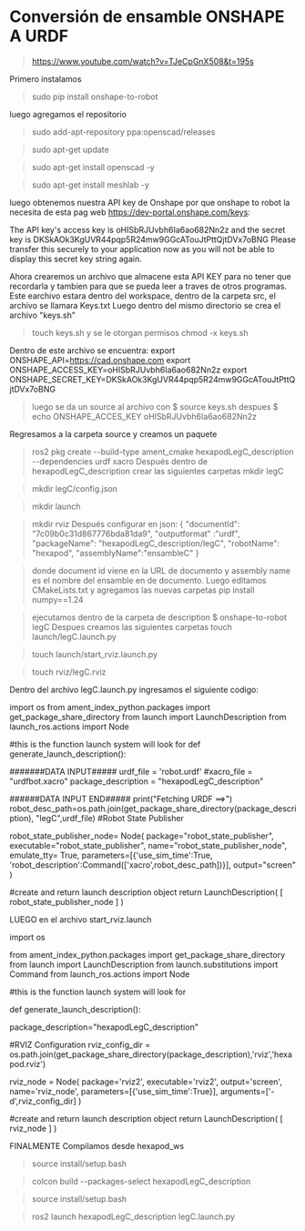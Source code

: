 # Conversión de ensamble ONSHAPE A URDF
> https://www.youtube.com/watch?v=TJeCpGnX508&t=195s

Primero instalamos 
> sudo pip install onshape-to-robot

luego agregamos el repositorio
> sudo add-apt-repository ppa:openscad/releases

> sudo apt-get update

> sudo apt-get install openscad -y

> sudo apt-get install meshlab -y

luego obtenemos nuestra API key de Onshape por que onshape to robot la necesita de esta pag web https://dev-portal.onshape.com/keys:

The API key's access key is oHISbRJUvbh6Ia6ao682Nn2z and the secret key is DKSkAOk3KgUVR44pqp5R24mw9GGcATouJtPttQjtDVx7oBNG 
Please transfer this securely to your application now as you will not be able to display this secret key string again.

Ahora crearemos un archivo que almacene esta API KEY para no tener que recordarla y tambien para que se pueda leer a traves de otros programas. Este earchivo estara dentro del workspace, dentro de la carpeta src, el archivo se llamara Keys.txt 
Luego dentro del mismo directorio se crea el archivo "keys.sh"
>touch keys.sh
y se le otorgan permisos
>chmod -x keys.sh

Dentro de este archivo se encuentra:
export ONSHAPE_API=https://cad.onshape.com
export ONSHAPE_ACCESS_KEY=oHISbRJUvbh6Ia6ao682Nn2z
export ONSHAPE_SECRET_KEY=DKSkAOk3KgUVR44pqp5R24mw9GGcATouJtPttQjtDVx7oBNG

> luego se da un source al archivo con $ source keys.sh
> despues $ echo ONSHAPE_ACCES_KEY oHISbRJUvbh6Ia6ao682Nn2z

Regresamos a la carpeta source y creamos un paquete
> ros2 pkg create --build-type ament_cmake hexapodLegC_description --dependencies urdf xacro
Después dentro de hexapodLegC_description crear las siguientes carpetas
> mkdir legC

> mkdir legC/config.json

> mkdir launch

> mkdir rviz
Después configurar en json:
> {
"documentId": "7c09b0c31d867776bda81da9", 
"outputformat" :"urdf",
"packageName": "hexapodLegC_description/legC",
"robotName": "hexapod",
"assemblyName":"ensambleC"
}

>donde document id viene en la URL de documento y assembly name es el nombre del ensamble en de documento.
Luego editamos CMakeLists.txt y agregamos las nuevas carpetas
>pip install numpy==1.24

>ejecutamos dentro de la carpeta de description $ onshape-to-robot legC
Despues creamos las siguientes carpetas
>touch launch/legC.launch.py

>touch launch/start_rviz.launch.py

>touch rviz/legC.rviz

Dentro del archivo legC.launch.py ingresamos el siguiente codigo:


import os
from ament_index_python.packages import get_package_share_directory
from launch import LaunchDescription
from launch_ros.actions import Node

#this is the function launch system will look for
def generate_launch_description():

  #######DATA INPUT#####
    urdf_file = 'robot.urdf'
    #xacro_file = "urdfbot.xacro"
    package_description = "hexapodLegC_description"

  ######DATA INPUT END#####
    print("Fetching URDF ==>")
    robot_desc_path=os.path.join(get_package_share_directory(package_description), "legC",urdf_file)
    #Robot State Publisher

robot_state_publisher_node= Node(
        package="robot_state_publisher",
        executable="robot_state_publisher",
        name="robot_state_publisher_node",
        emulate_tty= True,
        parameters=[{'use_sim_time':True,
                     'robot_description':Command(['xacro',robot_desc_path])}],
        output="screen"
    )

  #create and return launch description object
    return LaunchDescription(
        [
        robot_state_publisher_node
        ]
        )

LUEGO en el archivo start_rviz.launch

import os

from ament_index_python.packages import get_package_share_directory
from launch import LaunchDescription
from launch.substitutions import Command
from launch_ros.actions import Node

#this is the function launch system will look for

def generate_launch_description():
    
  package_description="hexapodLegC_description"

  #RVIZ Configuration
    rviz_config_dir = 
   os.path.join(get_package_share_directory(package_description),'rviz','hexapod.rviz')

 rviz_node = Node(
        package='rviz2',
        executable='rviz2',
        output='screen',
        name='rviz_node',
        parameters=[{'use_sim_time':True}],
        arguments=['-d',rviz_config_dir]
    )

#create and return launch description object
    return LaunchDescription(
        [
            rviz_node
        ]
    )


FINALMENTE Compilamos desde hexapod_ws
>source install/setup.bash

>colcon build --packages-select hexapodLegC_description

>source install/setup.bash

>ros2 launch hexapodLegC_description legC.launch.py 
